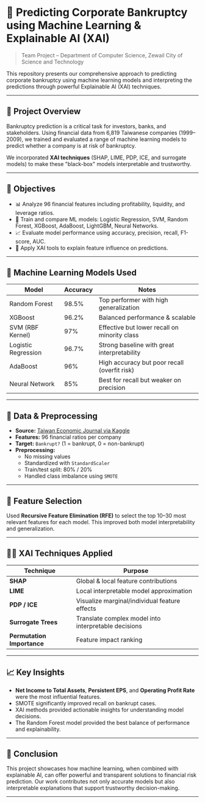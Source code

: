 # 🧠 Predicting Corporate Bankruptcy using Machine Learning & Explainable AI (XAI)

> Team Project – Department of Computer Science, Zewail City of Science and Technology

This repository presents our comprehensive approach to predicting corporate bankruptcy using machine learning models and interpreting the predictions through powerful Explainable AI (XAI) techniques.

---

## 📌 Project Overview

Bankruptcy prediction is a critical task for investors, banks, and stakeholders. Using financial data from 6,819 Taiwanese companies (1999–2009), we trained and evaluated a range of machine learning models to predict whether a company is at risk of bankruptcy.

We incorporated **XAI techniques** (SHAP, LIME, PDP, ICE, and surrogate models) to make these "black-box" models interpretable and trustworthy.

---

## 🎯 Objectives

- 📊 Analyze 96 financial features including profitability, liquidity, and leverage ratios.
- 🤖 Train and compare ML models: Logistic Regression, SVM, Random Forest, XGBoost, AdaBoost, LightGBM, Neural Networks.
- 📈 Evaluate model performance using accuracy, precision, recall, F1-score, AUC.
- 🧩 Apply XAI tools to explain feature influence on predictions.

---

## 🧠 Machine Learning Models Used

| Model                  | Accuracy | Notes                                             |
|------------------------|----------|---------------------------------------------------|
| Random Forest          | 98.5%    | Top performer with high generalization            |
| XGBoost                | 96.2%    | Balanced performance & scalable                   |
| SVM (RBF Kernel)       | 97%      | Effective but lower recall on minority class      |
| Logistic Regression    | 96.7%    | Strong baseline with great interpretability       |
| AdaBoost               | 96%      | High accuracy but poor recall (overfit risk)      |
| Neural Network         | 85%      | Best for recall but weaker on precision           |

---

## 🧪 Data & Preprocessing

- **Source:** [Taiwan Economic Journal via Kaggle](https://www.kaggle.com/datasets/fedesoriano/company-bankruptcy-prediction)
- **Features:** 96 financial ratios per company
- **Target:** `Bankrupt?` (1 = bankrupt, 0 = non-bankrupt)
- **Preprocessing:** 
  - No missing values
  - Standardized with `StandardScaler`
  - Train/test split: 80% / 20%
  - Handled class imbalance using `SMOTE`

---

## 🧠 Feature Selection

Used **Recursive Feature Elimination (RFE)** to select the top 10–30 most relevant features for each model. This improved both model interpretability and generalization.

---

## 🕵️‍♀️ XAI Techniques Applied

| Technique       | Purpose |
|----------------|---------|
| **SHAP**       | Global & local feature contributions |
| **LIME**       | Local interpretable model approximation |
| **PDP / ICE**  | Visualize marginal/individual feature effects |
| **Surrogate Trees** | Translate complex model into interpretable decisions |
| **Permutation Importance** | Feature impact ranking |

---

## 📈 Key Insights

- **Net Income to Total Assets**, **Persistent EPS**, and **Operating Profit Rate** were the most influential features.
- SMOTE significantly improved recall on bankrupt cases.
- XAI methods provided actionable insights for understanding model decisions.
- The Random Forest model provided the best balance of performance and explainability.

---

## 🏁 Conclusion

This project showcases how machine learning, when combined with explainable AI, can offer powerful and transparent solutions to financial risk prediction. Our work contributes not only accurate models but also interpretable explanations that support trustworthy decision-making.

---

